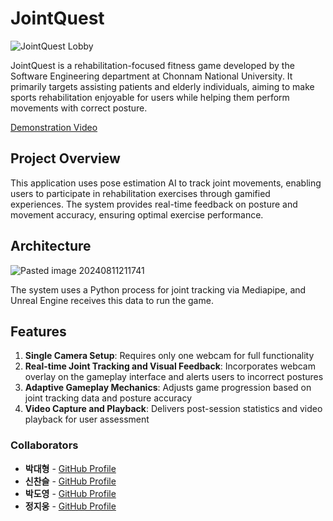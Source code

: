 # JointQuest
![JointQuest Lobby](https://github.com/user-attachments/assets/a2235ced-c187-4e92-8c30-c8e11ae638e9)

JointQuest is a rehabilitation-focused fitness game developed by the Software Engineering department at Chonnam National University. It primarily targets assisting patients and elderly individuals, aiming to make sports rehabilitation enjoyable for users while helping them perform movements with correct posture.

[Demonstration Video](https://drive.google.com/file/d/1aLByF-InLGH0ghyFAvarlWySVCE7vd7z/view?usp=drive_link)

## Project Overview

This application uses pose estimation AI to track joint movements, enabling users to participate in rehabilitation exercises through gamified experiences. The system provides real-time feedback on posture and movement accuracy, ensuring optimal exercise performance.

## Architecture
![Pasted image 20240811211741](https://github.com/user-attachments/assets/373fbb0b-765d-4cea-a226-e14cfa422ae8)

The system uses a Python process for joint tracking via Mediapipe, and Unreal Engine receives this data to run the game.

## Features

1. **Single Camera Setup**: Requires only one webcam for full functionality
2. **Real-time Joint Tracking and Visual Feedback**: Incorporates webcam overlay on the gameplay interface and alerts users to incorrect postures
3. **Adaptive Gameplay Mechanics**: Adjusts game progression based on joint tracking data and posture accuracy
4. **Video Capture and Playback**: Delivers post-session statistics and video playback for user assessment

### Collaborators

- **박대형** - [GitHub Profile](https://github.com/ACUVEE)
- **신찬슬** - [GitHub Profile](https://github.com/ClockworkOwlKR)
- **박도영** - [GitHub Profile](https://github.com/doyoungp00)
- **정지웅** - [GitHub Profile](https://github.com/saintoong)


